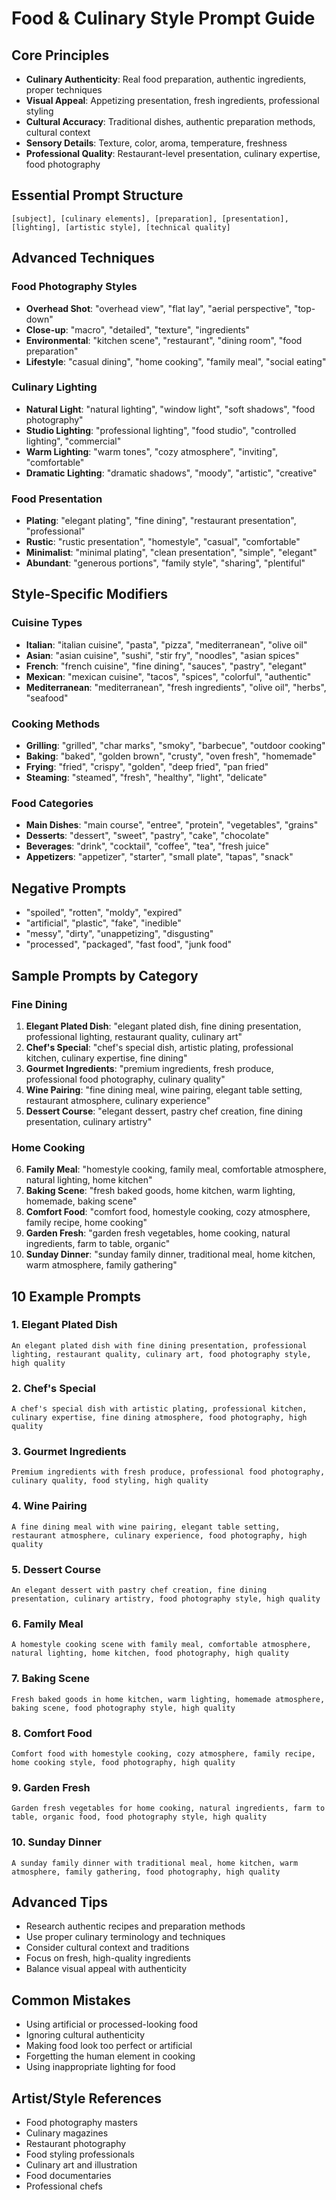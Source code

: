 # Food & Culinary Style Prompt Guide

## Core Principles
- **Culinary Authenticity**: Real food preparation, authentic ingredients, proper techniques
- **Visual Appeal**: Appetizing presentation, fresh ingredients, professional styling
- **Cultural Accuracy**: Traditional dishes, authentic preparation methods, cultural context
- **Sensory Details**: Texture, color, aroma, temperature, freshness
- **Professional Quality**: Restaurant-level presentation, culinary expertise, food photography

## Essential Prompt Structure
```
[subject], [culinary elements], [preparation], [presentation], [lighting], [artistic style], [technical quality]
```

## Advanced Techniques

### Food Photography Styles
- **Overhead Shot**: "overhead view", "flat lay", "aerial perspective", "top-down"
- **Close-up**: "macro", "detailed", "texture", "ingredients"
- **Environmental**: "kitchen scene", "restaurant", "dining room", "food preparation"
- **Lifestyle**: "casual dining", "home cooking", "family meal", "social eating"

### Culinary Lighting
- **Natural Light**: "natural lighting", "window light", "soft shadows", "food photography"
- **Studio Lighting**: "professional lighting", "food studio", "controlled lighting", "commercial"
- **Warm Lighting**: "warm tones", "cozy atmosphere", "inviting", "comfortable"
- **Dramatic Lighting**: "dramatic shadows", "moody", "artistic", "creative"

### Food Presentation
- **Plating**: "elegant plating", "fine dining", "restaurant presentation", "professional"
- **Rustic**: "rustic presentation", "homestyle", "casual", "comfortable"
- **Minimalist**: "minimal plating", "clean presentation", "simple", "elegant"
- **Abundant**: "generous portions", "family style", "sharing", "plentiful"

## Style-Specific Modifiers

### Cuisine Types
- **Italian**: "italian cuisine", "pasta", "pizza", "mediterranean", "olive oil"
- **Asian**: "asian cuisine", "sushi", "stir fry", "noodles", "asian spices"
- **French**: "french cuisine", "fine dining", "sauces", "pastry", "elegant"
- **Mexican**: "mexican cuisine", "tacos", "spices", "colorful", "authentic"
- **Mediterranean**: "mediterranean", "fresh ingredients", "olive oil", "herbs", "seafood"

### Cooking Methods
- **Grilling**: "grilled", "char marks", "smoky", "barbecue", "outdoor cooking"
- **Baking**: "baked", "golden brown", "crusty", "oven fresh", "homemade"
- **Frying**: "fried", "crispy", "golden", "deep fried", "pan fried"
- **Steaming**: "steamed", "fresh", "healthy", "light", "delicate"

### Food Categories
- **Main Dishes**: "main course", "entree", "protein", "vegetables", "grains"
- **Desserts**: "dessert", "sweet", "pastry", "cake", "chocolate"
- **Beverages**: "drink", "cocktail", "coffee", "tea", "fresh juice"
- **Appetizers**: "appetizer", "starter", "small plate", "tapas", "snack"

## Negative Prompts
- "spoiled", "rotten", "moldy", "expired"
- "artificial", "plastic", "fake", "inedible"
- "messy", "dirty", "unappetizing", "disgusting"
- "processed", "packaged", "fast food", "junk food"

## Sample Prompts by Category

### Fine Dining
1. **Elegant Plated Dish**: "elegant plated dish, fine dining presentation, professional lighting, restaurant quality, culinary art"
2. **Chef's Special**: "chef's special dish, artistic plating, professional kitchen, culinary expertise, fine dining"
3. **Gourmet Ingredients**: "premium ingredients, fresh produce, professional food photography, culinary quality"
4. **Wine Pairing**: "fine dining meal, wine pairing, elegant table setting, restaurant atmosphere, culinary experience"
5. **Dessert Course**: "elegant dessert, pastry chef creation, fine dining presentation, culinary artistry"

### Home Cooking
6. **Family Meal**: "homestyle cooking, family meal, comfortable atmosphere, natural lighting, home kitchen"
7. **Baking Scene**: "fresh baked goods, home kitchen, warm lighting, homemade, baking scene"
8. **Comfort Food**: "comfort food, homestyle cooking, cozy atmosphere, family recipe, home cooking"
9. **Garden Fresh**: "garden fresh vegetables, home cooking, natural ingredients, farm to table, organic"
10. **Sunday Dinner**: "sunday family dinner, traditional meal, home kitchen, warm atmosphere, family gathering"

## 10 Example Prompts

### 1. Elegant Plated Dish
```
An elegant plated dish with fine dining presentation, professional lighting, restaurant quality, culinary art, food photography style, high quality
```

### 2. Chef's Special
```
A chef's special dish with artistic plating, professional kitchen, culinary expertise, fine dining atmosphere, food photography, high quality
```

### 3. Gourmet Ingredients
```
Premium ingredients with fresh produce, professional food photography, culinary quality, food styling, high quality
```

### 4. Wine Pairing
```
A fine dining meal with wine pairing, elegant table setting, restaurant atmosphere, culinary experience, food photography, high quality
```

### 5. Dessert Course
```
An elegant dessert with pastry chef creation, fine dining presentation, culinary artistry, food photography style, high quality
```

### 6. Family Meal
```
A homestyle cooking scene with family meal, comfortable atmosphere, natural lighting, home kitchen, food photography, high quality
```

### 7. Baking Scene
```
Fresh baked goods in home kitchen, warm lighting, homemade atmosphere, baking scene, food photography style, high quality
```

### 8. Comfort Food
```
Comfort food with homestyle cooking, cozy atmosphere, family recipe, home cooking style, food photography, high quality
```

### 9. Garden Fresh
```
Garden fresh vegetables for home cooking, natural ingredients, farm to table, organic food, food photography style, high quality
```

### 10. Sunday Dinner
```
A sunday family dinner with traditional meal, home kitchen, warm atmosphere, family gathering, food photography, high quality
```

## Advanced Tips
- Research authentic recipes and preparation methods
- Use proper culinary terminology and techniques
- Consider cultural context and traditions
- Focus on fresh, high-quality ingredients
- Balance visual appeal with authenticity

## Common Mistakes
- Using artificial or processed-looking food
- Ignoring cultural authenticity
- Making food look too perfect or artificial
- Forgetting the human element in cooking
- Using inappropriate lighting for food

## Artist/Style References
- Food photography masters
- Culinary magazines
- Restaurant photography
- Food styling professionals
- Culinary art and illustration
- Food documentaries
- Professional chefs
